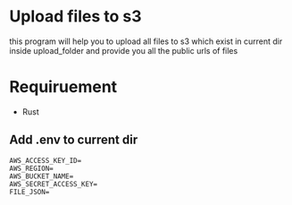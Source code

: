 # Upload files to s3
this program will help you to upload all files to s3 which exist in current dir inside upload_folder and provide you all the public urls of files
# Requiruement
- Rust
## Add .env to current dir
```env
AWS_ACCESS_KEY_ID=
AWS_REGION=
AWS_BUCKET_NAME=
AWS_SECRET_ACCESS_KEY=
FILE_JSON=
```